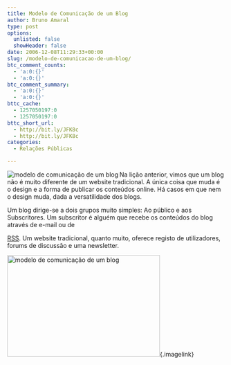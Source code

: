 ```yaml
---
title: Modelo de Comunicação de um Blog
author: Bruno Amaral
type: post
options:
  unlisted: false
  showHeader: false
date: 2006-12-08T11:29:33+00:00
slug: /modelo-de-comunicacao-de-um-blog/
btc_comment_counts:
  - 'a:0:{}'
  - 'a:0:{}'
btc_comment_summary:
  - 'a:0:{}'
  - 'a:0:{}'
bttc_cache:
  - 1257050197:0
  - 1257050197:0
bttc_short_url:
  - http://bit.ly/JFK8c
  - http://bit.ly/JFK8c
categories:
  - Relações Públicas

---
```

<img align="left" id="image239" alt="modelo de comunicação de um blog" src="/wp-content/uploads/2006/12/modelo-comunicacao-blogs1.thumbnail.jpg" />Na lição anterior, vimos que um blog não é muito diferente de um website tradicional. A única coisa que muda é o design e a forma de publicar os conteúdos online. Há casos em que nem o design muda, dada a versatilidade dos blogs.

<!--more-->Um blog dirige-se a dois grupos muito simples: Ao público e aos Subscritores. Um subscritor é alguém que recebe os conteúdos do blog através de e-mail ou de 

[RSS][1]. Um website tradicional, quanto muito, oferece registo de utilizadores, forums de discussão e uma newsletter.

[<img width="353" height="234" id="image239" alt="modelo de comunicação de um blog" src="/wp-content/uploads/2006/12/modelo-comunicacao-blogs1.jpg" />][2]{.imagelink}

 [1]: http://maique.wordpress.com/2006/11/12/maome-e-a-montanha/
 [2]: /wp-content/uploads/2006/12/modelo-comunicacao-blogs1.jpg "modelo de comunicação de um blog"